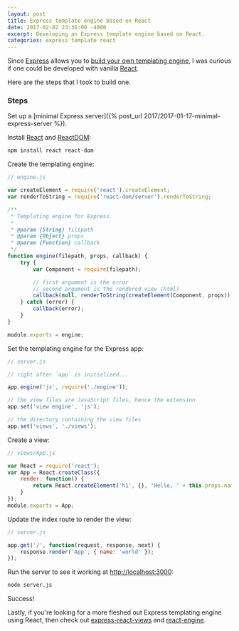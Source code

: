 ```yaml
---
layout: post
title: Express template engine based on React
date: 2017-02-02 23:36:00 -4000
excerpt: Developing an Express template engine based on React.
categories: express template react
---
```


Since [Express](https://b.remarkabl.org/express-js) allows you to [build your own templating engine](https://expressjs.com/advanced/developing-template-engines.html), I was curious if one could be developed with vanilla [React](https://b.remarkabl.org/react-site).

Here are the steps that I took to build one.

### Steps

Set up a [minimal Express server]({% post_url 2017/2017-01-17-minimal-express-server %}).

Install [React](https://www.npmjs.com/package/react) and [ReactDOM](https://www.npmjs.com/package/react-dom):

```sh
npm install react react-dom
```

Create the templating engine:

```js
// engine.js

var createElement = require('react').createElement;
var renderToString = require('react-dom/server').renderToString;

/**
 * Templating engine for Express.
 *
 * @param {String} filepath
 * @param {Object} props
 * @param {Function} callback
 */
function engine(filepath, props, callback) {
    try {
        var Component = require(filepath);

        // first argument is the error
        // second argument is the rendered view (html)
        callback(null, renderToString(createElement(Component, props)));
    } catch (error) {
        callback(error);
    }
}

module.exports = engine;
```

Set the templating engine for the Express app:

```js
// server.js

// right after `app` is initialized...

app.engine('js', require('./engine'));

// the view files are JavaScript files, hence the extension
app.set('view engine', 'js');

// the directory containing the view files
app.set('views', './views');
```

Create a view:

```js
// views/App.js

var React = require('react');
var App = React.createClass({
    render: function() {
        return React.createElement('h1', {}, 'Hello, ' + this.props.name + '!');
    }
});
module.exports = App;
```

Update the index route to render the view:

```js
// server.js

app.get('/', function(request, response, next) {
    response.render('App', { name: 'world' });
});
```

Run the server to see it working at <a href="http://localhost:3000" target="_blank" data-proofer-ignore>http://localhost:3000</a>:

```sh
node server.js
```


Success!

Lastly, if you're looking for a more fleshed out Express templating engine using React, then check out [express-react-views](https://github.com/reactjs/express-react-views) and [react-engine](https://github.com/paypal/react-engine).
